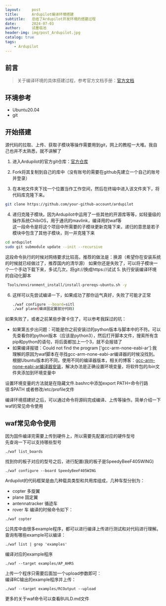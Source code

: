 ```yaml
---
layout:     post
title:      Ardupilot编译环境搭建
subtitle:   总结了Ardupilot开发环境的搭建过程
date:       2024-07-03
author:     试墨临池
header-img: img/post_Ardupilot.jpg
catalog: true
tags:
    - Ardupilot
---
```

## 前言
> 关于编译环境的具体搭建过程，参考官方文档手册：[官方文档](https://ardupilot.org/dev/docs/where-to-get-the-code.html)

## 环境参考
+ Ubuntu20.04
+ git
## 开始搭建
源代码的拉取、上传、获取子模块等操作需要用到git，网上的教程一大堆。我自己也并不太熟悉，就不讲解了<br>

1. 进入Ardupilot的官方git仓库：[官方仓库](https://github.com/Ardupilot/ardupilot.git)

2. Fork将其复制到自己的库中（没有账号的需要在github先建立一个自己的账号并登录）

3. 在本地文件夹下找一个位置当作工作空间，然后在终端中进入该文件夹下，将代码库克隆下来。
```bash
git clone https://github.com/your-github-account/ardupilot
```
4. 递归克隆子模块。因为Ardupilot中运用了一些其他的开源库等等，如轻量级的操作系统ChibiOS，用于通讯的mavlink，编译用的waf等<br>
这一段命令是将这个项目中所需要的子模块更新克隆下来，递归的意思是若子模块中包含了其他子模块，则一并克隆下来
```bash
cd ardupilot
sudo git submodule update --init --recursive
```
这段命令执行的时候对网络要求比较高，推荐的做法是：换源（希望你在安装系统的时候就已经做过了，推荐国内的清华源）
如果你还是失败了，可以将子模块一个一个手动下载下来，多试几次，将git://换成https://试试
5. 执行安装编译环境的自动化脚本
   ```bash
    Tools/environment_install/install-prereqs-ubuntu.sh -y
   ```
6. 这样可以先尝试编译一下，如果成功了那你运气真好，失败了可能才正常
    ```bash
    ./waf configure --board=sitl
    ./waf plane(编译固定翼部分代码)
    ```
如果失败了，或者之前某些步骤卡住了，可以参考我踩过的坑：
+ 如果第五步出问题：可能是你之前安装过的python版本与脚本中的不符。可以先查看你的python版本（应该是python3），然后打开脚本文件，搜索所有含pip和python的语句，将后面都加上一个3，就不会报错了
+ 如果编译报错：Could not find the program ['gcc-arm-none-eabi-ar']:我理解的原因为waf脚本在寻找gcc-arm-none-eabi-ar编译器的时候没找到。根据Ubuntu版本的不同，使用不同的编译器版本，相关的博客：[gcc-arm-none-eabi-ar编译器安装](https://blog.csdn.net/yk150915/article/details/80117082)，解决办法是正确设置环境变量，将软件包的/bin文件夹添加到环境变量中

设置环境变量的方法就是在隐藏文件.bashrc中添加export PATH=命令行路径:$PATH
或者修改/etc/profile文件


编译环境搭建好之后，可以通过命令将源码完成编译、上传等操作。简单介绍一下waf的常见命令使用
## waf常见命令使用
因为固件编译完需要上传到硬件上，所以需要先配置对应的硬件型号<br>
先查询一下可以支持哪些型号
```
./waf list_boards
```
找到你的板子对应的型号之后，进行配置(我的板子是SpeedyBeeF405WING)
```
./waf configure --board SpeedyBeeF405WING
```
Ardupilot的代码框架是由几种载具类型和共用库组成，几种车型分别为：
+ copter 多旋翼
+ plane  固定翼
+ antennatracker   循迹车
+ rover  车
编译的时候命令如下：
```
./waf copter
```
公共库中由很多example程序，都可以进行编译上传进行测试和对代码进行理解。<br>
查询有哪些example可以编译：
```
./waf list | grep 'examples'
```
编译对应的example程序
```
./waf --target examples/AP_AHRS
```
上传一个程序只需要后面加一个upload参数即可：<br>
编译RC输出的example程序并上传：
```
./waf --target examples/RCOutput --upload
```

更多的关于waf命令可以查看BUILD.md文件
